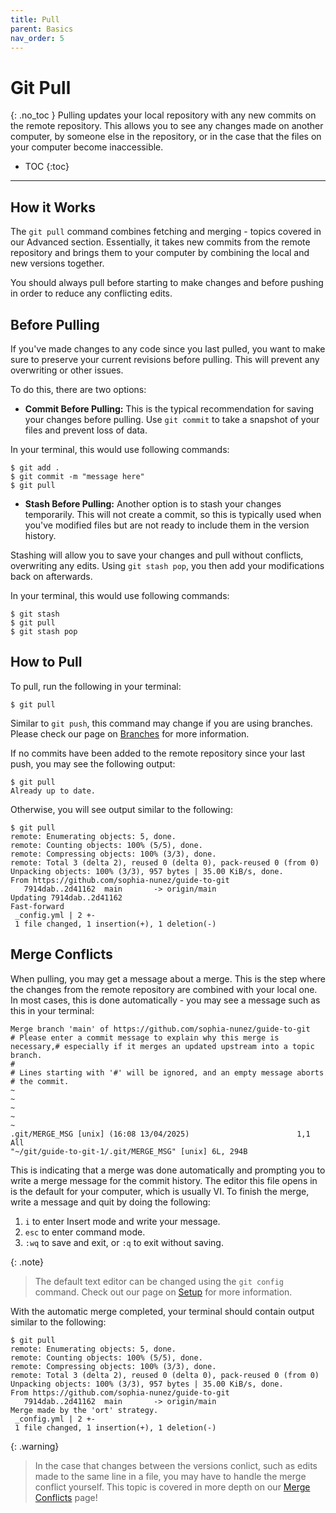 ```yaml
---
title: Pull
parent: Basics
nav_order: 5
---
```

# Git Pull
{: .no_toc }
Pulling updates your local repository with any new commits on the remote repository. This allows you to see any changes made on another computer, by someone else in the repository, or in the case that the files on your computer become inaccessible.

- TOC
{:toc}

---

## How it Works
The `git pull` command combines fetching and merging - topics covered in our Advanced section. Essentially, it takes new commits from the remote repository and brings them to your computer by combining the local and new versions together. 

You should always pull before starting to make changes and before pushing in order to reduce any conflicting edits.

## Before Pulling
If you've made changes to any code since you last pulled, you want to make sure to preserve your current revisions before pulling. This will prevent any overwriting or other issues.

To do this, there are two options:

- **Commit Before Pulling:**
This is the typical recommendation for saving your changes before pulling. Use `git commit` to take a snapshot of your files and prevent loss of data.

In your terminal, this would use following commands:

```terminal
$ git add .
$ git commit -m "message here"
$ git pull
```

- **Stash Before Pulling:**
Another option is to stash your changes temporarily. This will not create a commit, so this is typically used when you've modified files but are not ready to include them in the version history. 

Stashing will allow you to save your changes and pull without conflicts, overwriting any edits. Using `git stash pop`, you then add your modifications back on afterwards.

In your terminal, this would use following commands:

```terminal
$ git stash
$ git pull
$ git stash pop
```

## How to Pull
To pull, run the following in your terminal:

```terminal
$ git pull
```

Similar to `git push`, this command may change if you are using branches. Please check our page on [Branches](https://sophia-nunez.github.io/guide-to-git/docs/advanced/branches.html) for more information.

If no commits have been added to the remote repository since your last push, you may see the following output:

```terminal
$ git pull
Already up to date.
```

Otherwise, you will see output similar to the following:

```terminal
$ git pull
remote: Enumerating objects: 5, done.
remote: Counting objects: 100% (5/5), done.
remote: Compressing objects: 100% (3/3), done.
remote: Total 3 (delta 2), reused 0 (delta 0), pack-reused 0 (from 0)  
Unpacking objects: 100% (3/3), 957 bytes | 35.00 KiB/s, done.
From https://github.com/sophia-nunez/guide-to-git
   7914dab..2d41162  main       -> origin/main
Updating 7914dab..2d41162
Fast-forward
 _config.yml | 2 +-
 1 file changed, 1 insertion(+), 1 deletion(-)
```

## Merge Conflicts
When pulling, you may get a message about a merge. This is the step where the changes from the remote repository are combined with your local one. In most cases, this is done automatically - you may see a message such as this in your terminal:

``` vim
Merge branch 'main' of https://github.com/sophia-nunez/guide-to-git
# Please enter a commit message to explain why this merge is necessary,# especially if it merges an updated upstream into a topic branch.     
#
# Lines starting with '#' will be ignored, and an empty message aborts
# the commit.
~                                                                      ~                                                                      ~                                                                      ~                                                                      ~                                                                      .git/MERGE_MSG [unix] (16:08 13/04/2025)                        1,1 All
"~/git/guide-to-git-1/.git/MERGE_MSG" [unix] 6L, 294B
```
This is indicating that a merge was done automatically and prompting you to write a merge message for the commit history. The editor this file opens in is the default for your computer, which is usually VI. To finish the merge, write a message and quit by doing the following:
1. `i` to enter Insert mode and write your message.
2. `esc` to enter command mode.
3. `:wq` to save and exit, or `:q` to exit without saving.

{: .note}
> The default text editor can be changed using the `git config` command. Check out our page on [Setup](https://sophia-nunez.github.io/guide-to-git/docs/basics/configuration.html) for more information.

With the automatic merge completed, your terminal should contain output similar to the following:

```terminal
$ git pull
remote: Enumerating objects: 5, done.
remote: Counting objects: 100% (5/5), done.
remote: Compressing objects: 100% (3/3), done.
remote: Total 3 (delta 2), reused 0 (delta 0), pack-reused 0 (from 0)  
Unpacking objects: 100% (3/3), 957 bytes | 35.00 KiB/s, done.
From https://github.com/sophia-nunez/guide-to-git
   7914dab..2d41162  main       -> origin/main
Merge made by the 'ort' strategy.
 _config.yml | 2 +-
 1 file changed, 1 insertion(+), 1 deletion(-)
```

{: .warning}
> In the case that changes between the versions conlict, such as edits made to the same line in a file, you may have to handle the merge conflict yourself. This topic is covered in more depth on our [Merge Conflicts](https://sophia-nunez.github.io/guide-to-git/docs/intermediate/merge.html) page!